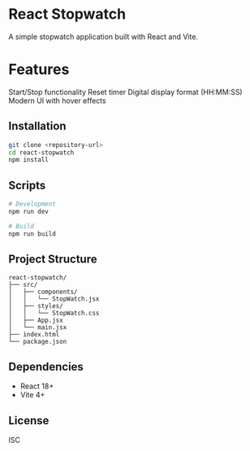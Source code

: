 # React Stopwatch

A simple stopwatch application built with React and Vite.

# Features

Start/Stop functionality
Reset timer
Digital display format (HH:MM:SS)
Modern UI with hover effects

## Installation
```bash
git clone <repository-url>
cd react-stopwatch
npm install
```

## Scripts
```bash
# Development
npm run dev

# Build
npm run build
```

## Project Structure
```
react-stopwatch/
├── src/
│   ├── components/
│   │   └── StopWatch.jsx
│   ├── styles/
│   │   └── StopWatch.css
│   ├── App.jsx
│   └── main.jsx
├── index.html
└── package.json
```

## Dependencies
- React 18+
- Vite 4+

## License
ISC